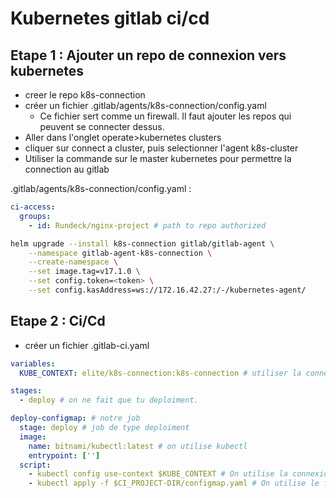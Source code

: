 # Kubernetes gitlab ci/cd

## Etape 1 : Ajouter un repo de connexion vers kubernetes

- creer le repo k8s-connection
- créer un fichier .gitlab/agents/k8s-connection/config.yaml
    - Ce fichier sert comme un firewall. Il faut ajouter les repos qui peuvent se connecter dessus.
- Aller dans l'onglet operate>kubernetes clusters
- cliquer sur connect a cluster, puis selectionner l'agent k8s-cluster
- Utiliser la commande sur le master kubernetes pour permettre la connection au gitlab

.gitlab/agents/k8s-connection/config.yaml : 
```yaml
ci-access:
  groups:
    - id: Rundeck/nginx-project # path to repo authorized
```

```bash
helm upgrade --install k8s-connection gitlab/gitlab-agent \
    --namespace gitlab-agent-k8s-connection \
    --create-namespace \
    --set image.tag=v17.1.0 \
    --set config.token=<token> \
    --set config.kasAddress=ws://172.16.42.27:/-/kubernetes-agent/
```

## Etape 2 : Ci/Cd

- créer un fichier .gitlab-ci.yaml

```yaml
variables:
  KUBE_CONTEXT: elite/k8s-connection:k8s-connection # utiliser la connexion kubernetes monter plus tot

stages:
  - deploy # on ne fait que tu deploiment.

deploy-configmap: # notre job
  stage: deploy # job de type deploiment
  image:
    name: bitnami/kubectl:latest # on utilise kubectl
    entrypoint: ['']
  script:
    - kubectl config use-context $KUBE_CONTEXT # On utilise la connexion avec kubernetes monté plus tot pour lancer des commandes kubectl
    - kubectl apply -f $CI_PROJECT-DIR/configmap.yaml # On utilise le fichier configmap modifier pour le mettre a jour sur le kubernetes
```